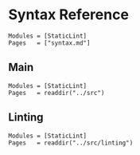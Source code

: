 # Syntax Reference

```@index
Modules = [StaticLint]
Pages   = ["syntax.md"]
```

## Main

```@autodocs
Modules = [StaticLint]
Pages   = readdir("../src")
```

## Linting

```@autodocs
Modules = [StaticLint]
Pages   = readdir("../src/linting")
```
